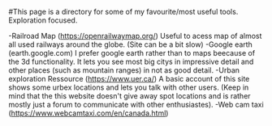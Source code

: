 #This page is a directory for some of my favourite/most useful tools. Exploration focused. 

-Railroad Map (https://openrailwaymap.org/) Useful to acess map of almost all used railways around the globe. (Site can be a bit slow)
-Google earth (earth.google.com) I prefer google earth rather than to maps beecause of the 3d functionality. It lets you see most big citys in impressive detail and other places (such as mountain ranges) in not as good detail. 
-Urban exploration Ressource (https://www.uer.ca/) A basic account of this site shows some urbex locations and lets you talk with other users. (Keep in mind that the this website doesn't give away spot locations and is rather mostly just a forum to communicate with other enthusiastes).
-Web cam taxi (https://www.webcamtaxi.com/en/canada.html)
